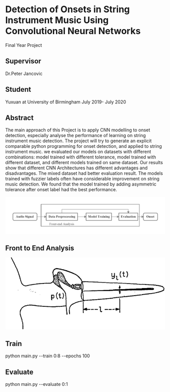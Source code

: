 # Detection of Onsets in String Instrument Music Using Convolutional Neural Networks

Final Year Project
## Supervisor
Dr.Peter Jancovic
## Student
Yuxuan 
at 
University of Birmingham
July 2019- July 2020

## Abstract

The main approach of this Project is to apply CNN modelling to onset detection, especially analyse the performance of learning on string instrument music detection. The project will try to generate an explicit comparable python programming for onset detection, and applied to string instrument music. we evaluated our models on datasets with different combinations: model trained with different tolerance, model trained with different dataset, and different models trained on same dataset. Our results show that different CNN Architectures has different advantages and disadvantages. The mixed dataset had better evaluation result. The models trained with fuzzier labels often
have considerable improvement on string music detection. We found that the model trained by adding asymmetric tolerance after onset label had the best performance.

![](./figure/Thesisoutline.png)
## Front to End Analysis
![](./figure/ear.png)
## Train
python main.py --train 0:8 --epochs 100
## Evaluate
python main.py --evaluate 0:1
